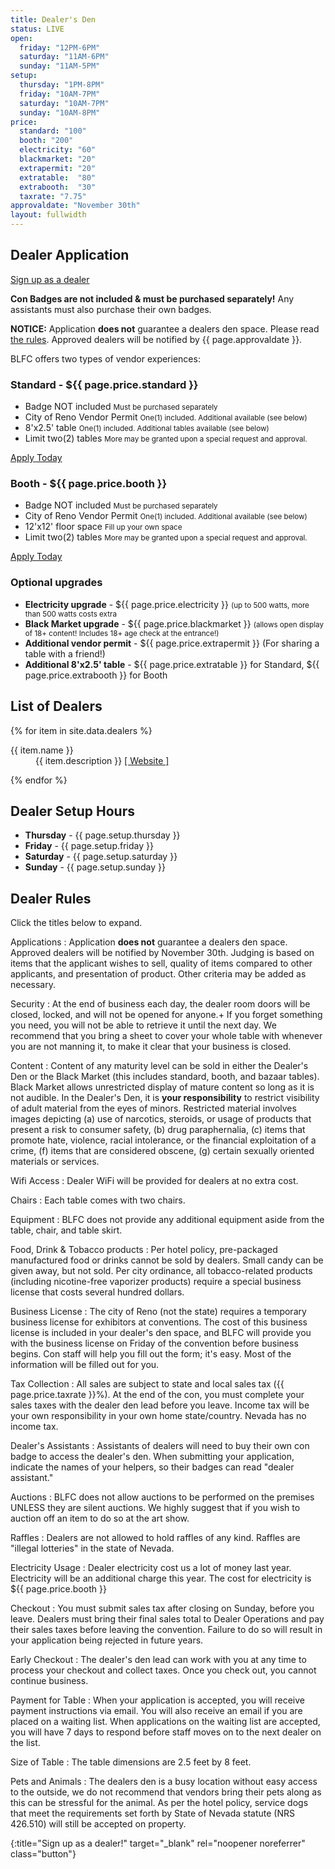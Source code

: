 ```yaml
---
title: Dealer's Den
status: LIVE
open: 
  friday: "12PM-6PM"
  saturday: "11AM-6PM"
  sunday: "11AM-5PM"
setup:
  thursday: "1PM-8PM"
  friday: "10AM-7PM"
  saturday: "10AM-7PM"
  sunday: "10AM-8PM"
price:
  standard: "100"
  booth: "200"
  electricity: "60"
  blackmarket: "20"
  extrapermit: "20"
  extratable:  "80"
  extrabooth:  "30"
  taxrate: "7.75"
approvaldate: "November 30th"
layout: fullwidth
---
```


<div class="one-full bg-one">
<div class="page-wrapper">

<!--
## Sale Hours & Location

Dealers den is located in the <a href="/events/map/">Silver State Pavilion on the Spa Level</a> next to the Spa.

During operating hours, the Dealer's Den hosts a central community hang-out fun zone and is very inviting for business.

- {:.one_third } **Friday** - {{ page.open.friday }}
- {:.one_third } **Saturday** - {{ page.open.saturday }}
- {:.one_third } **Sunday** - {{ page.open.sunday }}



## Map of Dealers Den
<a href="https://www.goblfc.org/wp-content/uploads/Silver-state-Pavilion-Website-1.jpg" target="_blank" rel="noopener noreferrer">**Click for larger map**</a>
<p><a href="https://www.goblfc.org/wp-content/uploads/Silver-state-Pavilion-Website-2.jpg"><img class="aligncenter size-large wp-image-1794" src="https://www.goblfc.org/wp-content/uploads/Silver-state-Pavilion-Website-2-1024x882.jpg" alt="" srcset="https://www.goblfc.org/wp-content/uploads/Silver-state-Pavilion-Website-2-1024x882.jpg 1024w, https://www.goblfc.org/wp-content/uploads/Silver-state-Pavilion-Website-2-512x441.jpg 512w, https://www.goblfc.org/wp-content/uploads/Silver-state-Pavilion-Website-2-768x662.jpg 768w" sizes="(max-width: 1024px) 100vw, 1024px"></a>

-->





## Dealer Application

[Sign up as a dealer][reglink]

**Con Badges are not included &amp; must be purchased separately!**
Any assistants must also purchase their own badges.

**NOTICE:** Application **does not** guarantee a dealers den space. Please read <a href="#dealer-rules">the rules</a>. Approved dealers will be notified by {{ page.approvaldate }}.

BLFC offers two types of vendor experiences:


### Standard - ${{ page.price.standard }}

- Badge NOT included <small>Must be purchased separately</small>
- City of Reno Vendor Permit <small>One(1) included. Additional available (see below)</small>
- 8'x2.5' table <small>One(1) included. Additional tables available (see below)</small>
- Limit two(2) tables <small>More may be granted upon a special request and approval.</small>

[Apply Today][reglink]

### Booth - ${{ page.price.booth }}

 - Badge NOT included <small>Must be purchased separately</small>
 - City of Reno Vendor Permit <small>One(1) included. Additional available (see below)</small>
 - 12'x12' floor space <small>Fill up your own space</small>
 - Limit two(2) tables <small>More may be granted upon a special request and approval.</small>

[Apply Today][reglink]

### Optional upgrades

- **Electricity upgrade** - ${{ page.price.electricity }} <small>(up to 500 watts, more than 500 watts costs extra</small>
- **Black Market upgrade** - ${{ page.price.blackmarket }} <small>(allows open display of 18+ content! Includes 18+ age check at the entrance!)</small>
- **Additional vendor permit** - ${{ page.price.extrapermit }} (For sharing a table with a friend!)
- **Additional 8'x2.5' table** - ${{ page.price.extratable }} for Standard, ${{ page.price.extrabooth }} for Booth

</div>
</div>




<div class="one-full bg-two">
<div class="page-wrapper">


## List of Dealers

<div id="dealer-list" class="accordion-list">

{% for item in site.data.dealers %}

<dt>
  {{ item.name }}
</dt>
<dd>
  {{ item.description }}
  <a href="{{ item.website }}" target="_blank">[ Website ]</a>
</dd>

{% endfor %}

</div>


</div>
</div>





<div class="one-full bg-three">
<div class="page-wrapper">

## Dealer Setup Hours

- **Thursday** - {{ page.setup.thursday }}
- **Friday** - {{ page.setup.friday }}
- **Saturday** - {{ page.setup.saturday }}
- **Sunday** - {{ page.setup.sunday }}

</div>
</div>


<div class="one-full bg-four">
<div class="page-wrapper">

## Dealer Rules

Click the titles below to expand.

<div class="accordion-list">

Applications
: Application **does not** guarantee a dealers den space. Approved dealers will be notified by November 30th. Judging is based on items that the applicant wishes to sell, quality of items compared to other applicants, and presentation of product. Other criteria may be added as necessary.

Security
: At the end of business each day, the dealer room doors will be closed, locked, and will not be opened for anyone.+ If you forget something you need, you will not be able to retrieve it until the next day. We recommend that you bring a sheet to cover your whole table with whenever you are not manning it, to make it clear that your business is closed.

Content
: Content of any maturity level can be sold in either the Dealer's Den or the Black Market (this includes standard, booth, and bazaar tables). Black Market allows unrestricted display of mature content so long as it is not audible. In the Dealer's Den, it is <b>your responsibility</b> to restrict visibility of adult material from the eyes of minors. Restricted material involves images depicting (a) use of narcotics, steroids, or usage of products that present a risk to consumer safety, (b) drug paraphernalia, (c) items that promote hate, violence, racial intolerance, or the financial exploitation of a crime, (f) items that are considered obscene, (g) certain sexually oriented materials or services.

Wifi Access
: Dealer WiFi will be provided for dealers at no extra cost.

Chairs
: Each table comes with two chairs.

Equipment
: BLFC does not provide any additional equipment aside from the table, chair, and table skirt.

Food, Drink &amp; Tobacco products
: Per hotel policy, pre-packaged manufactured food or drinks cannot be sold by dealers. Small candy can be given away, but not sold. Per city ordinance, all tobacco-related products (including nicotine-free vaporizer products) require a special business license that costs several hundred dollars.

Business License
: The city of Reno (not the state) requires a temporary business license for exhibitors at conventions. The cost of this business license is included in your dealer's den space, and BLFC will provide you with the business license on Friday of the convention before business begins. Con staff will help you fill out the form; it's easy. Most of the information will be filled out for you.

Tax Collection
: All sales are subject to state and local sales tax ({{ page.price.taxrate }}%). At the end of the con, you must complete your sales taxes with the dealer den lead before you leave. Income tax will be your own responsibility in your own home state/country. Nevada has no income tax.

Dealer's Assistants
: Assistants of dealers will need to buy their own con badge to access the dealer's den. When submitting your application, indicate the names of your helpers, so their badges can read "dealer assistant."

Auctions
: BLFC does not allow auctions to be performed on the premises UNLESS they are silent auctions. We highly suggest that if you wish to auction off an item to do so at the art show.

Raffles
: Dealers are not allowed to hold raffles of any kind. Raffles are "illegal lotteries" in the state of Nevada.

Electricity Usage
: Dealer electricity cost us a lot of money last year. Electricity will be an additional charge this year. The cost for electricity is ${{ page.price.booth }}

Checkout
: You must submit sales tax after closing on Sunday, before you leave. Dealers must bring their final sales total to Dealer Operations and pay their sales taxes before leaving the convention. Failure to do so will result in your application being rejected in future years.

Early Checkout
: The dealer's den lead can work with you at any time to process your checkout and collect taxes. Once you check out, you cannot continue business.

Payment for Table
: When your application is accepted, you will receive payment instructions via email. You will also receive an email if you are placed on a waiting list. When applications on the waiting list are accepted, you will have 7 days to respond before staff moves on to the next dealer on the list.

Size of Table
: The table dimensions are 2.5 feet by 8 feet.

Pets and Animals
: The dealers den is a busy location without easy access to the outside, we do not recommend that vendors bring their pets along as this can be stressful for the animal. As per the hotel policy, service dogs that meet the requirements set forth by State of Nevada statute (NRS 426.510) will still be accepted on property.

</div>

</div>
</div>

[reglink]: https://reg.goblfc.org/
{:title="Sign up as a dealer!" target="_blank" rel="noopener noreferrer" class="button"}
